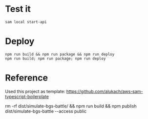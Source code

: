 # Test it

```
sam local start-api
```

# Deploy

```
npm run build && npm run package && npm run deploy
npm run build; npm run package; npm run deploy
```

# Reference

Used this project as template: https://github.com/alukach/aws-sam-typescript-boilerplate

rm -rf dist/simulate-bgs-battle/ && npm run build && npm publish dist/simulate-bgs-battle --access public
